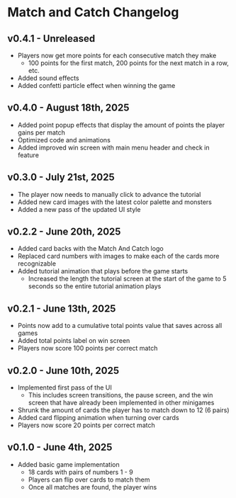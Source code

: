 # Match and Catch Changelog

## v0.4.1 - Unreleased
* Players now get more points for each consecutive match they make
	* 100 points for the first match, 200 points for the next match in a row, etc.
* Added sound effects
* Added confetti particle effect when winning the game

## v0.4.0 - August 18th, 2025
* Added point popup effects that display the amount of points the player gains per match
* Optimized code and animations
* Added improved win screen with main menu header and check in feature

## v0.3.0 - July 21st, 2025
* The player now needs to manually click to advance the tutorial
* Added new card images with the latest color palette and monsters
* Added a new pass of the updated UI style

## v0.2.2 - June 20th, 2025
* Added card backs with the Match And Catch logo
* Replaced card numbers with images to make each of the cards more recognizable
* Added tutorial animation that plays before the game starts
	* Increased the length the tutorial screen at the start of the game to 5 seconds so the entire tutorial animation plays

## v0.2.1 - June 13th, 2025
* Points now add to a cumulative total points value that saves across all games
* Added total points label on win screen
* Players now score 100 points per correct match

## v0.2.0 - June 10th, 2025
* Implemented first pass of the UI
	* This includes screen transitions, the pause screen, and the win screen that have already been implemented in other minigames
* Shrunk the amount of cards the player has to match down to 12 (6 pairs)
* Added card flipping animation when turning over cards
* Players now score 20 points per correct match

## v0.1.0 - June 4th, 2025
* Added basic game implementation
  * 18 cards with pairs of numbers 1 - 9
  * Players can flip over cards to match them
  * Once all matches are found, the player wins